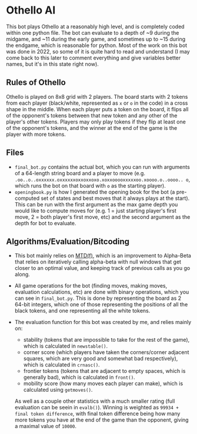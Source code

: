 # Othello AI

This bot plays Othello at a reasonably high level, and is completely coded within one python file. The bot can evaluate to a depth of ~9 during the midgame, and ~11 during the early game, and sometimes up to ~15 during the endgame, which is reasonable for python. Most of the work on this bot was done in 2022, so some of it is quite hard to read and understand (I may come back to this later to comment everything and give variables better names, but it's in this state right now).

## Rules of Othello
Othello is played on 8x8 grid with 2 players. The board starts with 2 tokens from each player (black/white, represented as `x` or `o` in the code) in a cross shape in the middle. When each player puts a token on the board, it flips all of the opponent's tokens between that new token and any other of the player's other tokens. Players may only play tokens if they flip at least one of the opponent's tokens, and the winner at the end of the game is the player with more tokens. 

## Files
- `final_bot.py` contains the actual bot, which you can run with arguments of a 64-length string board and a player to move (e.g. `.oo..o..oxxxxxx.oxxxxxxoxxoxxoxo.xoxxooooxxxxxoo.xoooo.o..oooo.. o`, which runs the bot on that board with `o` as the starting player).
- `openingbook.py` is how I generated the opening book for the bot (a pre-computed set of states and best moves that it always plays at the start). This can be run with the first argument as the max game depth you would like to compute moves for (e.g. 1 = just starting player's first move, 2 = both player's first move, etc) and the second argument as the depth for bot to evaluate.

## Algorithms/Evaluation/Bitcoding
- This bot mainly relies on [MTD(f)](https://askeplaat.wordpress.com/534-2/mtdf-algorithm/), which is an improvement to Alpha-Beta that relies on iteratively calling alpha-beta with null windows that get closer to an optimal value, and keeping track of previous calls as you go along.
- All game operations for the bot (finding moves, making moves, evaluation calculations, etc) are done with binary operations, which you can see in `final_bot.py`. This is done by representing the board as 2 64-bit integers, which one of those representing the positions of all the black tokens, and one representing all the white tokens. 
- The evaluation function for this bot was created by me, and relies mainly on:
  - stability (tokens that are impossible to take for the rest of the game), which is calculated in `newstable()`.
  - corner score (which players have taken the corners/corner adjacent squares, which are very good and somewhat bad respectively), which is calculated in `crnasc()`.
  - frontier tokens (tokens that are adjacent to empty spaces, which is generally bad), which is calculated in `front()`.
  - mobility score (how many moves each player can make), which is calculated using `getmoves()`.
  
  As well as a couple other statistics with a much smaller rating (full evaluation can be seein in `evalb()`). Winning is weighted as `99934 + final token difference`, with final token difference being how many more tokens you have at the end of the game than the opponent, giving a maximal value of `10000`.